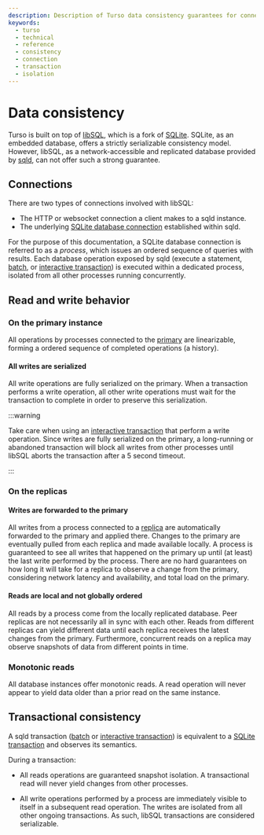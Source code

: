 ```yaml
---
description: Description of Turso data consistency guarantees for connections to a primary instance and its replicas.
keywords:
  - turso
  - technical
  - reference
  - consistency
  - connection
  - transaction
  - isolation
---
```


# Data consistency

Turso is built on top of [libSQL], which is a fork of [SQLite]. SQLite, as an
embedded database, offers a strictly serializable consistency model. However,
libSQL, as a network-accessible and replicated database provided by [sqld], can
not offer such a strong guarantee.

## Connections

There are two types of connections involved with libSQL:

- The HTTP or websocket connection a client makes to a sqld instance.
- The underlying [SQLite database connection] established within sqld.

For the purpose of this documentation, a SQLite database connection is referred
to as a *process*, which issues an ordered sequence of queries with results.
Each database operation exposed by sqld (execute a statement, [batch], or
[interactive transaction]) is executed within a dedicated process, isolated from
all other processes running concurrently.

## Read and write behavior

### On the primary instance

All operations by processes connected to the [primary] are linearizable, forming
a ordered sequence of completed operations (a history).

#### All writes are serialized

All write operations are fully serialized on the primary. When a transaction
performs a write operation, all other write operations must wait for the
transaction to complete in order to preserve this serialization.

:::warning

Take care when using an [interactive transaction] that perform a write
operation. Since writes are fully serialized on the primary, a long-running or
abandoned transaction will block all writes from other processes until libSQL
aborts the transaction after a 5 second timeout.

:::

### On the replicas

#### Writes are forwarded to the primary

All writes from a process connected to a [replica] are automatically forwarded
to the primary and applied there. Changes to the primary are eventually pulled
from each replica and made available locally. A process is guaranteed to see all
writes that happened on the primary up until (at least) the last write performed
by the process. There are no hard guarantees on how long it will take for a
replica to observe a change from the primary, considering network latency and
availability, and total load on the primary.

#### Reads are local and not globally ordered

All reads by a process come from the locally replicated database. Peer replicas
are not necessarily all in sync with each other. Reads from different replicas
can yield different data until each replica receives the latest changes from the
primary. Furthermore, concurrent reads on a replica may observe snapshots of
data from different points in time.

### Monotonic reads

All database instances offer monotonic reads. A read operation will never appear
to yield data older than a prior read on the same instance.

## Transactional consistency

A sqld transaction ([batch] or [interactive transaction]) is equivalent to a
[SQLite transaction] and observes its semantics.

During a transaction:

- All reads operations are guaranteed snapshot isolation. A transactional read
  will never yield changes from other processes.

- All write operations performed by a process are immediately visible to itself
  in a subsequent read operation. The writes are isolated from all other ongoing
  transactions. As such, libSQL transactions are considered serializable.


[libSQL]: https://libsql.org
[SQLite]: https://sqlite.org
[sqld]: https://github.com/libsql/sqld/
[SQLite database connection]: https://www.sqlite.org/c3ref/open.html
[libSQL url]: ./libsql-urls
[replica]: /concepts#replica
[primary]: /concepts#primary
[SQLite transaction]: https://www.sqlite.org/lang_transaction.html
[batch]: ./client-access#batches
[interactive transaction]: ./client-access#interactive-transactions
